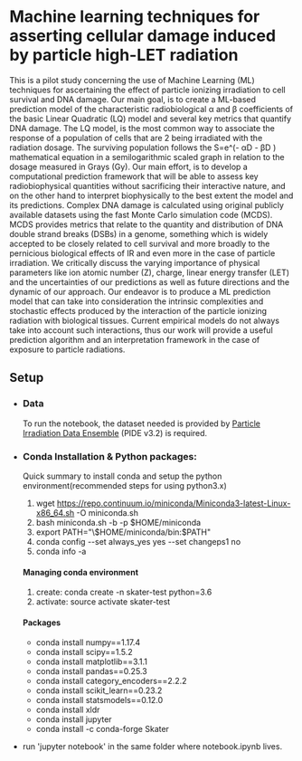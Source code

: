 # Machine learning techniques for asserting cellular damage induced by particle high-LET radiation
This is a pilot study concerning the use of Machine Learning (ML) techniques for ascertaining the effect of particle ionizing irradiation to cell survival and DNA damage. Our main goal, is to create a ML-based prediction model of the characteristic radiobiological α and β coefficients of the basic Linear Quadratic (LQ) model and several key metrics that quantify DNA damage. The LQ model, is the most common way to associate the response of a population of cells that are 2
being irradiated with the radiation dosage. The surviving population follows the S=e^(- αD - βD ) mathematical equation in a semilogarithmic scaled graph in relation to the dosage measured in Grays (Gy). Our main effort, is to develop a computational prediction framework that will be able to assess key radiobiophysical quantities without sacrificing their interactive nature, and on the other hand to interpret biophysically to the best extent the model and its predictions. Complex DNA damage is calculated using original publicly available datasets using the fast Monte Carlo simulation code (MCDS). MCDS provides metrics that relate to the quantity and distribution of DNA double strand breaks (DSBs) in a genome, something which is widely accepted to be closely related to cell survival and more broadly to the pernicious biological effects of IR and even more in the case of particle irradiation. We critically discuss the varying importance of physical parameters like ion atomic number (Z), charge, linear energy transfer (LET) and the uncertainties of our predictions as well as future directions and the dynamic of our approach. Our endeavor is to produce a ML prediction model that can take into consideration the intrinsic complexities and stochastic effects produced by the interaction of the particle ionizing radiation with biological tissues. Current empirical models do not always take into account such interactions, thus our work will provide a useful prediction algorithm and an interpretation framework in the case of exposure to particle radiations.

## Setup
  - ### Data
      To run the notebook, the dataset needed is provided by [Particle Irradiation Data Ensemble](https://www.gsi.de/work/forschung/biophysik/forschungsfelder/radiobiological_modelling/pide_project.htm) (PIDE v3.2) is required.
  - ### Conda Installation & Python packages:
      Quick summary to install conda and setup the python environment(recommended steps for using python3.x)

    1. wget https://repo.continuum.io/miniconda/Miniconda3-latest-Linux-x86_64.sh -O miniconda.sh
    2. bash miniconda.sh -b -p \$HOME/miniconda
    3. export PATH="\\$HOME/miniconda/bin:\$PATH"
    4. conda config --set always_yes yes --set changeps1 no
    5. conda info -a

    #### Managing conda environment 

    1. create: conda create -n skater-test python=3.6
    2. activate: source activate skater-test
    
    #### Packages
       - conda install numpy==1.17.4
       - conda install scipy==1.5.2
       - conda install matplotlib==3.1.1
       - conda install pandas==0.25.3
       - conda install category_encoders==2.2.2
       - conda install scikit_learn==0.23.2
       - conda install statsmodels==0.12.0
       - conda install xldr
       - conda install jupyter
       - conda install -c conda-forge Skater
  - run 'jupyter notebook' in the same folder where notebook.ipynb lives.
